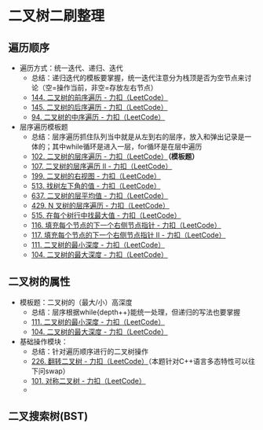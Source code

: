 # 二叉树二刷整理

## 遍历顺序

- 遍历方式：统一迭代、递归、迭代
  - 总结：递归迭代的模板要掌握，统一迭代注意分为栈顶是否为空节点来讨论（空=操作当前，非空=存放左右节点）
  - [144. 二叉树的前序遍历 - 力扣（LeetCode）](https://leetcode.cn/problems/binary-tree-preorder-traversal/)
  - [145. 二叉树的后序遍历 - 力扣（LeetCode）](https://leetcode.cn/problems/binary-tree-postorder-traversal/)
  - [94. 二叉树的中序遍历 - 力扣（LeetCode）](https://leetcode.cn/problems/binary-tree-inorder-traversal/)
- 层序遍历模板题
  - 总结：层序遍历抓住队列当中就是从左到右的层序，放入和弹出记录是一体的；其中while循环是进入一层，for循环是在层中遍历
  - [102. 二叉树的层序遍历 - 力扣（LeetCode）](https://leetcode.cn/problems/binary-tree-level-order-traversal/)**（模板题）**
  - [107. 二叉树的层序遍历 II - 力扣（LeetCode）](https://leetcode.cn/problems/binary-tree-level-order-traversal-ii/)
  - [199. 二叉树的右视图 - 力扣（LeetCode）](https://leetcode.cn/problems/binary-tree-right-side-view/)
  - [513. 找树左下角的值 - 力扣（LeetCode）](https://leetcode.cn/problems/find-bottom-left-tree-value/)
  - [637. 二叉树的层平均值 - 力扣（LeetCode）](https://leetcode.cn/problems/average-of-levels-in-binary-tree/)
  - [429. N 叉树的层序遍历 - 力扣（LeetCode）](https://leetcode.cn/problems/n-ary-tree-level-order-traversal/)
  - [515. 在每个树行中找最大值 - 力扣（LeetCode）](https://leetcode.cn/problems/find-largest-value-in-each-tree-row/)
  - [116. 填充每个节点的下一个右侧节点指针 - 力扣（LeetCode）](https://leetcode.cn/problems/populating-next-right-pointers-in-each-node/)
  - [117. 填充每个节点的下一个右侧节点指针 II - 力扣（LeetCode）](https://leetcode.cn/problems/populating-next-right-pointers-in-each-node-ii/)
  - [111. 二叉树的最小深度 - 力扣（LeetCode）](https://leetcode.cn/problems/minimum-depth-of-binary-tree/)
  - [104. 二叉树的最大深度 - 力扣（LeetCode）](https://leetcode.cn/problems/maximum-depth-of-binary-tree/description/)



## 二叉树的属性

- 模板题：二叉树的（最大/小）高深度
  - 总结：层序根据while{depth++}能统一处理，但递归的写法也要掌握
  - [111. 二叉树的最小深度 - 力扣（LeetCode）](https://leetcode.cn/problems/minimum-depth-of-binary-tree/)
  - [104. 二叉树的最大深度 - 力扣（LeetCode）](https://leetcode.cn/problems/maximum-depth-of-binary-tree/description/)
- 基础操作模块：
  - 总结：针对遍历顺序进行的二叉树操作
  - [226. 翻转二叉树 - 力扣（LeetCode）](https://leetcode.cn/problems/invert-binary-tree/description/)（本题针对C++语言多态特性可以往下问swap）
  - [101. 对称二叉树 - 力扣（LeetCode）](https://leetcode.cn/problems/symmetric-tree/description/)
  - 

## 二叉搜索树(BST)


